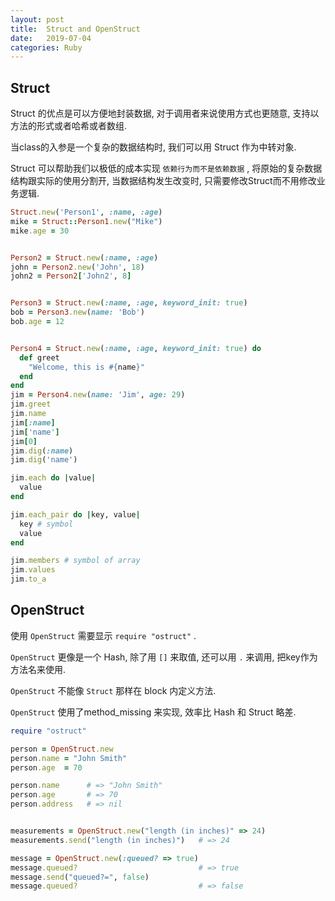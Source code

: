```yaml
---
layout: post
title:  Struct and OpenStruct
date:   2019-07-04
categories: Ruby
---
```


## Struct

Struct 的优点是可以方便地封装数据, 对于调用者来说使用方式也更随意, 支持以方法的形式或者哈希或者数组.

当class的入参是一个复杂的数据结构时, 我们可以用 Struct 作为中转对象.

Struct 可以帮助我们以极低的成本实现 `依赖行为而不是依赖数据` , 将原始的复杂数据结构跟实际的使用分割开, 
当数据结构发生改变时, 只需要修改Struct而不用修改业务逻辑. 


```ruby
Struct.new('Person1', :name, :age)
mike = Struct::Person1.new("Mike")
mike.age = 30


Person2 = Struct.new(:name, :age)
john = Person2.new('John', 18)
john2 = Person2['John2', 8]


Person3 = Struct.new(:name, :age, keyword_init: true)
bob = Person3.new(name: 'Bob')
bob.age = 12


Person4 = Struct.new(:name, :age, keyword_init: true) do
  def greet
    "Welcome, this is #{name}"
  end
end
jim = Person4.new(name: 'Jim', age: 29)
jim.greet
jim.name
jim[:name]
jim['name']
jim[0]
jim.dig(:name)
jim.dig('name')

jim.each do |value|
  value
end

jim.each_pair do |key, value|
  key # symbol
  value
end

jim.members # symbol of array
jim.values
jim.to_a
```

## OpenStruct

使用 `OpenStruct` 需要显示 `require "ostruct"` .

`OpenStruct` 更像是一个 Hash, 除了用 `[]` 来取值, 还可以用 `.` 来调用, 把key作为方法名来使用.

`OpenStruct` 不能像 `Struct` 那样在 block 内定义方法.

`OpenStruct` 使用了method_missing 来实现, 效率比 Hash 和 Struct 略差.

```ruby
require "ostruct"

person = OpenStruct.new
person.name = "John Smith"
person.age  = 70

person.name      # => "John Smith"
person.age       # => 70
person.address   # => nil


measurements = OpenStruct.new("length (in inches)" => 24)
measurements.send("length (in inches)")   # => 24

message = OpenStruct.new(:queued? => true)
message.queued?                           # => true
message.send("queued?=", false)
message.queued?                           # => false

```

